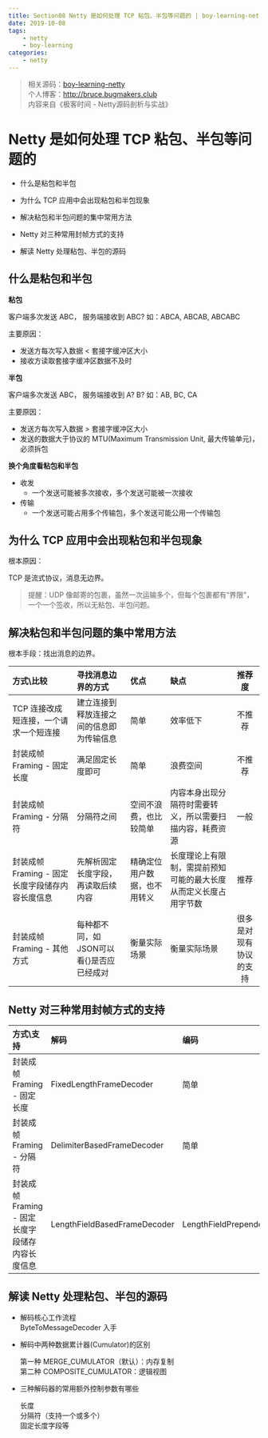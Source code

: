 ```yaml
---
title: Section08 Netty 是如何处理 TCP 粘包、半包等问题的 | boy-learning-netty
date: 2019-10-08
tags: 
    - netty
    - boy-learning
categories: 
    - netty
---
```

<!--more-->
> 相关源码：[boy-learning-netty](https://github.com/BruceOuyang/boy-learning-netty)   
> 个人博客：http://bruce.bugmakers.club  
> 内容来自《极客时间 - Netty源码剖析与实战》

# Netty 是如何处理 TCP 粘包、半包等问题的

* 什么是粘包和半包

* 为什么 TCP 应用中会出现粘包和半包现象

* 解决粘包和半包问题的集中常用方法

* Netty 对三种常用封帧方式的支持

* 解读 Netty 处理粘包、半包的源码

## 什么是粘包和半包

**粘包**  

客户端多次发送 ABC， 服务端接收到 ABC? 如：ABCA, ABCAB, ABCABC

主要原因：  
* 发送方每次写入数据 < 套接字缓冲区大小  
* 接收方读取套接字缓冲区数据不及时

**半包**

客户端多次发送 ABC， 服务端接收到 A? B? 如：AB, BC, CA  

主要原因：  
* 发送方每次写入数据 > 套接字缓冲区大小 
* 发送的数据大于协议的 MTU(Maximum Transmission Unit, 最大传输单元)，必须拆包

**换个角度看粘包和半包**  
* 收发  
    * 一个发送可能被多次接收，多个发送可能被一次接收
* 传输
    * 一个发送可能占用多个传输包，多个发送可能公用一个传输包

## 为什么 TCP 应用中会出现粘包和半包现象

根本原因：  

TCP 是流式协议，消息无边界。

> 提醒：UDP 像邮寄的包裹，虽然一次运输多个，但每个包裹都有“界限”，一个一个签收，所以无粘包、半包问题。

## 解决粘包和半包问题的集中常用方法

根本手段：找出消息的边界。  

方式\比较 | 寻找消息边界的方式 | 优点 | 缺点 | 推荐度  
:-- | :-- | :-- | :-- | :--:  
TCP 连接改成短连接，一个请求一个短连接 | 建立连接到释放连接之间的信息即为传输信息 | 简单 | 效率低下 | 不推荐  
封装成帧 Framing - 固定长度 | 满足固定长度即可 | 简单 | 浪费空间 | 不推荐  
封装成帧 Framing - 分隔符 | 分隔符之间 | 空间不浪费，也比较简单 | 内容本身出现分隔符时需要转义，所以需要扫描内容，耗费资源 | 一般  
封装成帧 Framing - 固定长度字段储存内容长度信息 | 先解析固定长度字段，再读取后续内容 | 精确定位用户数据，也不用转义 | 长度理论上有限制，需提前预知可能的最大长度从而定义长度占用字节数 | 推荐  
封装成帧 Framing - 其他方式 | 每种都不同，如JSON可以看{}是否应已经成对 | 衡量实际场景 | 衡量实际场景| 很多是对现有协议的支持  

## Netty 对三种常用封帧方式的支持

方式\支持 | 解码 | 编码  
:-- | :-- | :--
封装成帧 Framing - 固定长度 | FixedLengthFrameDecoder | 简单  
封装成帧 Framing - 分隔符 | DelimiterBasedFrameDecoder | 简单  
封装成帧 Framing - 固定长度字段储存内容长度信息 | LengthFieldBasedFrameDecoder | LengthFieldPrepender  

## 解读 Netty 处理粘包、半包的源码

* 解码核心工作流程  
    ByteToMessageDecoder 入手

* 解码中两种数据累计器(Cumulator)的区别

    第一种 MERGE_CUMULATOR（默认）：内存复制  
    第二种 COMPOSITE_CUMULATOR：逻辑视图

* 三种解码器的常用额外控制参数有哪些

    长度  
    分隔符（支持一个或多个）  
    固定长度字段等

